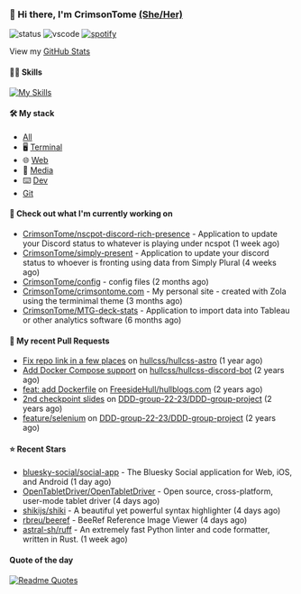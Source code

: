### 👋 Hi there, I'm CrimsonTome [(She/Her)](https://en.pronouns.page/@crimsontome427) 

![status](https://api.statusbadges.me/badge/status/449573875743981569?simple=true)
![vscode](https://api.statusbadges.me/badge/vscode/449573875743981569)
[![spotify](https://api.statusbadges.me/badge/spotify/449573875743981569)](https://api.statusbadges.me/openspotify/449573875743981569)  

View my [GitHub Stats](/pages/stats.md)  

#### 🤹🏻 Skills

[![My Skills](https://skillicons.dev/icons?i=git,docker,bash,cs,github,githubactions,gitlab,windows,linux,debian,ubuntu,prometheus,grafana,py,md,raspberrypi,azure,aws,nginx&perline=5)](https://skillicons.dev)

#### 🛠 My stack

- [All](https://github.com/stars/CrimsonTome/lists/my-stack)
- 🖥️ [Terminal](https://github.com/stars/CrimsonTome/lists/terminal)
- 🌐 [Web](https://github.com/stars/CrimsonTome/lists/web)
- 📔 [Media](https://github.com/stars/CrimsonTome/lists/media)
- ⌨️ [Dev](https://github.com/stars/CrimsonTome/lists/dev)
- [Git](https://github.com/stars/CrimsonTome/lists/git)
  
#### 👷 Check out what I'm currently working on

- [CrimsonTome/nscpot-discord-rich-presence](https://github.com/CrimsonTome/nscpot-discord-rich-presence) - Application to update your Discord status to whatever is playing under ncspot (1 week ago)
- [CrimsonTome/simply-present](https://github.com/CrimsonTome/simply-present) - Application to update your discord status to whoever is fronting using data from Simply Plural (4 weeks ago)
- [CrimsonTome/config](https://github.com/CrimsonTome/config) - config files (2 months ago)
- [CrimsonTome/crimsontome.com](https://github.com/CrimsonTome/crimsontome.com) - My personal site - created with Zola using the terminimal theme (3 months ago)
- [CrimsonTome/MTG-deck-stats](https://github.com/CrimsonTome/MTG-deck-stats) - Application to import data into Tableau or other analytics software (6 months ago)


#### 🔨 My recent Pull Requests

- [Fix repo link in a few places](https://github.com/hullcss/hullcss-astro/pull/18) on [hullcss/hullcss-astro](https://github.com/hullcss/hullcss-astro) (1 year ago)
- [Add Docker Compose support](https://github.com/hullcss/hullcss-discord-bot/pull/205) on [hullcss/hullcss-discord-bot](https://github.com/hullcss/hullcss-discord-bot) (2 years ago)
- [feat: add Dockerfile](https://github.com/FreesideHull/hullblogs.com/pull/15) on [FreesideHull/hullblogs.com](https://github.com/FreesideHull/hullblogs.com) (2 years ago)
- [2nd checkpoint slides](https://github.com/DDD-group-22-23/DDD-group-project/pull/7) on [DDD-group-22-23/DDD-group-project](https://github.com/DDD-group-22-23/DDD-group-project) (2 years ago)
- [feature/selenium](https://github.com/DDD-group-22-23/DDD-group-project/pull/6) on [DDD-group-22-23/DDD-group-project](https://github.com/DDD-group-22-23/DDD-group-project) (2 years ago)

#### ⭐ Recent Stars

- [bluesky-social/social-app](https://github.com/bluesky-social/social-app) - The Bluesky Social application for Web, iOS, and Android (1 day ago)
- [OpenTabletDriver/OpenTabletDriver](https://github.com/OpenTabletDriver/OpenTabletDriver) - Open source, cross-platform, user-mode tablet driver (4 days ago)
- [shikijs/shiki](https://github.com/shikijs/shiki) - A beautiful yet powerful syntax highlighter (4 days ago)
- [rbreu/beeref](https://github.com/rbreu/beeref) - BeeRef Reference Image Viewer (4 days ago)
- [astral-sh/ruff](https://github.com/astral-sh/ruff) - An extremely fast Python linter and code formatter, written in Rust. (1 week ago)

#### Quote of the day

[![Readme Quotes](https://quotes-github-readme.vercel.app/api?type=horizontal&theme=dark)](https://github.com/piyushsuthar/github-readme-quotes)
<br>
